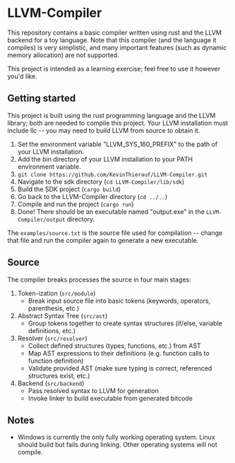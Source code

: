 # LLVM-Compiler

This repository contains a basic compiler written using rust and the LLVM backend for a toy language. Note that this compiler (and the language it compiles) is very simplistic, and many important features (such as dynamic memory allocation) are not supported. 

This project is intended as a learning exercise; feel free to use it however you'd like.

## Getting started
This project is built using the rust programming language and the LLVM library; both are needed to compile this project. Your LLVM installation must include llc -- you may need to build LLVM from source to obtain it.
1. Set the environment variable "LLVM_SYS_160_PREFIX" to the path of your LLVM installation.
2. Add the bin directory of your LLVM installation to your PATH environment variable.
3. `git clone https://github.com/KevinThierauf/LLVM-Compiler.git`
4. Navigate to the sdk directory (`cd LLVM-Compiler/lib/sdk`)
5. Build the SDK project (`cargo build`)
6. Go back to the LLVM-Compiler directory (`cd ../..`)
7. Compile and run the project (`cargo run`)
8. Done! There should be an executable named "output.exe" in the `LLVM-Compiler/output` directory.

The `examples/source.txt` is the source file used for compilation -- change that file and run the compiler again to generate a new executable.

## Source
The compiler breaks processes the source in four main stages:
1. Token-ization (`src/module`)
   - Break input source file into basic tokens (keywords, operators, parenthesis, etc.)
2. Abstract Syntax Tree (`src/ast`)
   - Group tokens together to create syntax structures (if/else, variable definitions, etc.)
3. Resolver (`src/resolver`)
   - Collect defined structures (types, functions, etc.) from AST
   - Map AST expressions to their definitions (e.g. function calls to function definition)
   - Validate provided AST (make sure typing is correct, referenced structures exist, etc.)
4. Backend (`src/backend`)
   - Pass resolved syntax to LLVM for generation
   - Invoke linker to build executable from generated bitcode 

## Notes
 - Windows is currently the only fully working operating system. Linux should build but fails during linking. Other operating systems will not compile.
